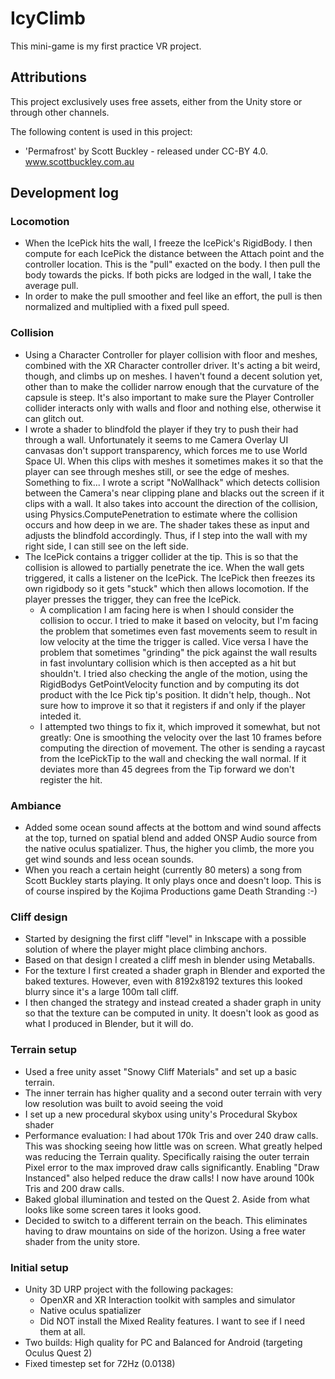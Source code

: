 # IcyClimb

This mini-game is my first practice VR project.

## Attributions

This project exclusively uses free assets, either from the Unity store or through other channels.

The following content is used in this project:

* 'Permafrost' by Scott Buckley - released under CC-BY 4.0. www.scottbuckley.com.au

## Development log

### Locomotion

* When the IcePick hits the wall, I freeze the IcePick's RigidBody. I then compute for each IcePick the distance between the Attach point and the controller location. This is the "pull" exacted on the body. I then pull the body towards the picks. If both picks are lodged in the wall, I take the average pull.
* In order to make the pull smoother and feel like an effort, the pull is then normalized and multiplied with a fixed pull speed.

### Collision
* Using a Character Controller for player collision with floor and meshes, combined with the XR Character controller driver.
It's acting a bit weird, though, and climbs up on meshes. I haven't found a decent solution yet, other than to make the collider narrow enough that the curvature of the capsule is steep.
It's also important to make sure the Player Controller collider interacts only with walls and floor and nothing else, otherwise it can glitch out.
* I wrote a shader to blindfold the player if they try to push their had through a wall. Unfortunately it seems to me Camera Overlay UI canvasas don't support transparency, which forces me to use World Space UI. 
When this clips with meshes it sometimes makes it so that the player can see through meshes still, or see the edge of meshes. Something to fix...
I wrote a script "NoWallhack" which detects collision between the Camera's near clipping plane and blacks out the screen if it clips with a wall. 
It also takes into account the direction of the collision, using Physics.ComputePenetration to estimate where the collision occurs and how deep in we are.
The shader takes these as input and adjusts the blindfold accordingly. Thus, if I step into the wall with my right side, I can still see on the left side.
* The IcePick contains a trigger collider at the tip. This is so that the collision is allowed to partially penetrate the ice. When the wall gets triggered, it calls a listener on the IcePick.
The IcePick then freezes its own rigidbody so it gets "stuck" which then allows locomotion. If the player presses the trigger, they can free the IcePick.
  * A complication I am facing here is when I should consider the collision to occur. I tried to make it based on velocity, but I'm facing the problem that sometimes even fast movements seem to result in low velocity at the time the trigger is called. 
    Vice versa I have the problem that sometimes "grinding" the pick against the wall results in fast involuntary collision which is then accepted as a hit but shouldn't. 
	I tried also checking the angle of the motion, using the RigidBodys GetPointVelocity function and by computing its dot product with the Ice Pick tip's position. It didn't help, though.. Not sure how to improve it so that it registers if and only if the player inteded it.
  * I attempted two things to fix it, which improved it somewhat, but not greatly: 
    One is smoothing the velocity over the last 10 frames before computing the direction of movement. 
	The other is sending a raycast from the IcePickTip to the wall and checking the wall normal. If it deviates more than 45 degrees from the Tip forward we don't register the hit. 

### Ambiance
* Added some ocean sound affects at the bottom and wind sound affects at the top, turned on spatial blend and added ONSP Audio source from the native oculus spatializer. 
Thus, the higher you climb, the more you get wind sounds and less ocean sounds.
* When you reach a certain height (currently 80 meters) a song from Scott Buckley starts playing. It only plays once and doesn't loop. This is of course inspired by the Kojima Productions game Death Stranding :-)

### Cliff design

* Started by designing the first cliff "level" in Inkscape with a possible solution of where the player might place climbing anchors.
* Based on that design I created a cliff mesh in blender using Metaballs. 
* For the texture I first created a shader graph in Blender and exported the baked textures. However, even with 8192x8192 textures this looked blurry since it's a large 100m tall cliff.
* I then changed the strategy and instead created a shader graph in unity so that the texture can be computed in unity. It doesn't look as good as what I produced in Blender, but it will do.

### Terrain setup

* Used a free unity asset "Snowy Cliff Materials" and set up a basic terrain.
* The inner terrain has higher quality and a second outer terrain with very low resolution was built to avoid seeing the void
* I set up a new procedural skybox using unity's Procedural Skybox shader
* Performance evaluation: I had about 170k Tris and over 240 draw calls. This was shocking seeing how little was on screen. 
What greatly helped was reducing the Terrain quality. Specifically raising the outer terrain Pixel error to the max improved draw calls significantly.
Enabling "Draw Instanced" also helped reduce the draw calls! I now have around 100k Tris and 200 draw calls. 
* Baked global illumination and tested on the Quest 2. Aside from what looks like some screen tares it looks good.
* Decided to switch to a different terrain on the beach. This eliminates having to draw mountains on side of the horizon. Using a free water shader from the unity store.

### Initial setup
* Unity 3D URP project with the following packages:
  * OpenXR and XR Interaction toolkit with samples and simulator
  * Native oculus spatializer
  * Did NOT install the Mixed Reality features. I want to see if I need them at all.
* Two builds: High quality for PC and Balanced for Android (targeting Oculus Quest 2)
* Fixed timestep set for 72Hz (0.0138)
